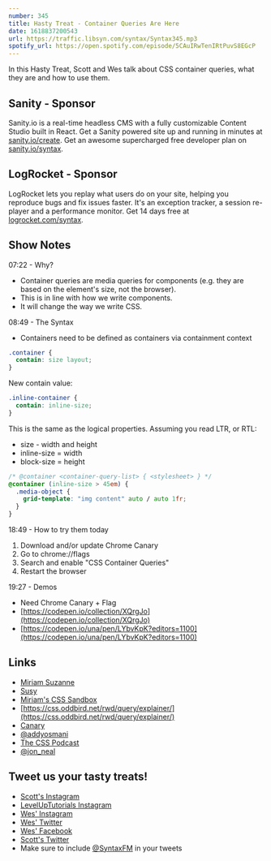 ```yaml
---
number: 345
title: Hasty Treat - Container Queries Are Here
date: 1618837200543
url: https://traffic.libsyn.com/syntax/Syntax345.mp3
spotify_url: https://open.spotify.com/episode/5CAuIRwTenIRtPuvS8EGcP
---
```


In this Hasty Treat, Scott and Wes talk about CSS container queries, what they are and how to use them. 

## Sanity - Sponsor
Sanity.io is a real-time headless CMS with a fully customizable Content Studio built in React. Get a Sanity powered site up and running in minutes at [sanity.io/create](https://www.sanity.io/create). Get an awesome supercharged free developer plan on [sanity.io/syntax](https://www.sanity.io/syntax).

## LogRocket - Sponsor
LogRocket lets you replay what users do on your site, helping you reproduce bugs and fix issues faster. It's an exception tracker, a session re-player and a performance monitor. Get 14 days free at [logrocket.com/syntax](https://logrocket.com/syntax).

## Show Notes
07:22 -  Why?
* Container queries are media queries for components (e.g. they are based on the element's size, not the browser).
* This is in line with how we write components.
* It will change the way we write CSS.

08:49 - The Syntax
* Containers need to be defined as containers via containment context

```css
.container {
  contain: size layout;
}
```

New contain value:

```css
.inline-container {
  contain: inline-size;
}
```

This is the same as the logical properties. Assuming you read LTR, or RTL:
* size - width and height
* inline-size = width
* block-size = height

```css
/* @container <container-query-list> { <stylesheet> } */
@container (inline-size > 45em) {
  .media-object {
    grid-template: "img content" auto / auto 1fr;
  }
}
```

18:49 - How to try them today
1. Download and/or update Chrome Canary
2. Go to chrome://flags
3. Search and enable "CSS Container Queries"
4. Restart the browser

19:27 - Demos
* Need Chrome Canary + Flag
* [https://codepen.io/collection/XQrgJo](https://codepen.io/collection/XQrgJo)
* [https://codepen.io/una/pen/LYbvKpK?editors=1100](https://codepen.io/una/pen/LYbvKpK?editors=1100)

## Links
* [Miriam Suzanne](https://www.miriamsuzanne.com/)
* [Susy](https://susy.oddbird.net/)
* [Miriam's CSS Sandbox](https://css.oddbird.net/)
* [https://css.oddbird.net/rwd/query/explainer/](https://css.oddbird.net/rwd/query/explainer/)
* [Canary](https://www.google.com/chrome/canary/)
* [@addyosmani](https://twitter.com/addyosmani)
* [The CSS Podcast](https://thecsspodcast.libsyn.com/)
* [@jon_neal](https://twitter.com/jon_neal)

## Tweet us your tasty treats!
* [Scott's Instagram](https://www.instagram.com/stolinski/)
* [LevelUpTutorials Instagram](https://www.instagram.com/LevelUpTutorials/)
* [Wes' Instagram](https://www.instagram.com/wesbos/)
* [Wes' Twitter](https://twitter.com/wesbos)
* [Wes' Facebook](https://www.facebook.com/wesbos.developer)
* [Scott's Twitter](https://twitter.com/stolinski)
* Make sure to include [@SyntaxFM](https://twitter.com/SyntaxFM) in your tweets